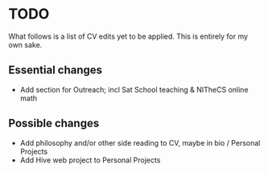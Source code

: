 # TODO

What follows is a list of CV edits yet to be applied. This is entirely for my own sake.

## Essential changes

- Add section for Outreach; incl Sat School teaching & NITheCS online math

## Possible changes

- Add philosophy and/or other side reading to CV, maybe in bio / Personal Projects
- Add Hive web project to Personal Projects

